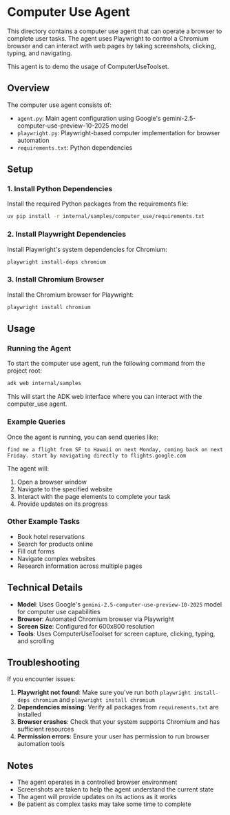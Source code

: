 # Computer Use Agent

This directory contains a computer use agent that can operate a browser to complete user tasks. The agent uses Playwright to control a Chromium browser and can interact with web pages by taking screenshots, clicking, typing, and navigating.

This agent is to demo the usage of ComputerUseToolset.


## Overview

The computer use agent consists of:
- `agent.py`: Main agent configuration using Google's gemini-2.5-computer-use-preview-10-2025 model
- `playwright.py`: Playwright-based computer implementation for browser automation
- `requirements.txt`: Python dependencies

## Setup

### 1. Install Python Dependencies

Install the required Python packages from the requirements file:

```bash
uv pip install -r internal/samples/computer_use/requirements.txt
```

### 2. Install Playwright Dependencies

Install Playwright's system dependencies for Chromium:

```bash
playwright install-deps chromium
```

### 3. Install Chromium Browser

Install the Chromium browser for Playwright:

```bash
playwright install chromium
```

## Usage

### Running the Agent

To start the computer use agent, run the following command from the project root:

```bash
adk web internal/samples
```

This will start the ADK web interface where you can interact with the computer_use agent.

### Example Queries

Once the agent is running, you can send queries like:

```
find me a flight from SF to Hawaii on next Monday, coming back on next Friday. start by navigating directly to flights.google.com
```

The agent will:
1. Open a browser window
2. Navigate to the specified website
3. Interact with the page elements to complete your task
4. Provide updates on its progress

### Other Example Tasks

- Book hotel reservations
- Search for products online
- Fill out forms
- Navigate complex websites
- Research information across multiple pages

## Technical Details

- **Model**: Uses Google's `gemini-2.5-computer-use-preview-10-2025` model for computer use capabilities
- **Browser**: Automated Chromium browser via Playwright
- **Screen Size**: Configured for 600x800 resolution
- **Tools**: Uses ComputerUseToolset for screen capture, clicking, typing, and scrolling

## Troubleshooting

If you encounter issues:

1. **Playwright not found**: Make sure you've run both `playwright install-deps chromium` and `playwright install chromium`
2. **Dependencies missing**: Verify all packages from `requirements.txt` are installed
3. **Browser crashes**: Check that your system supports Chromium and has sufficient resources
4. **Permission errors**: Ensure your user has permission to run browser automation tools

## Notes

- The agent operates in a controlled browser environment
- Screenshots are taken to help the agent understand the current state
- The agent will provide updates on its actions as it works
- Be patient as complex tasks may take some time to complete
